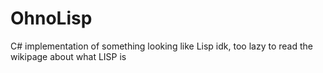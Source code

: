 # OhnoLisp
C# implementation of something looking like Lisp idk, too lazy to read the wikipage about what LISP is
